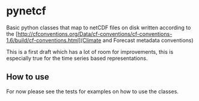 # pynetcf #

Basic python classes that map to netCDF files on disk written according
to the [http://cfconventions.org/Data/cf-conventions/cf-conventions-1.6/build/cf-conventions.html](Climate and Forecast metadata conventions)

This is a first draft which has a lot of room for improvements, this is especially true for the time series based representations.

## How to use

For now please see the tests for examples on how to use the classes.
